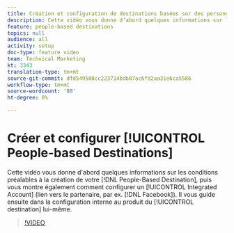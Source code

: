 ```yaml
---
title: Création et configuration de destinations basées sur des personnes
description: Cette vidéo vous donne d’abord quelques informations sur les conditions préalables à la création de votre destination basée sur les personnes, puis vous montre également comment configurer un compte intégré (lien vers le partenaire, par exemple Facebook). Il vous guide ensuite dans la configuration interne au produit de la destination elle-même.
feature: people-based destinations
topics: null
audience: all
activity: setup
doc-type: feature video
team: Technical Marketing
kt: 3343
translation-type: tm+mt
source-git-commit: dfd549508cc223714bdb07ac6fd2aa31e6ca5586
workflow-type: tm+mt
source-wordcount: '88'
ht-degree: 0%

---
```



# Créer et configurer [!UICONTROL People-based Destinations]

Cette vidéo vous donne d&#39;abord quelques informations sur les conditions préalables à la création de votre [!DNL People-Based Destination], puis vous montre également comment configurer un [!UICONTROL Integrated Account] (lien vers le partenaire, par ex. [!DNL Facebook]). Il vous guide ensuite dans la configuration interne au produit du [!UICONTROL destination] lui-même.

>[!VIDEO](https://video.tv.adobe.com/v/28955/?quality=12)
